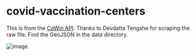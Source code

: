 # covid-vaccination-centers
This is from the [CoWin API](https://apisetu.gov.in/public/marketplace/api/cowin).
Thanks to Devdatta Tengshe for scraping the raw file. Find the GeoJSON in the data directory.

![image](https://user-images.githubusercontent.com/371666/116349754-52608d80-a80e-11eb-8d5f-2e345671a28d.png)
